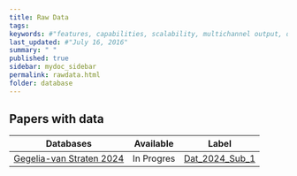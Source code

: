 ```yaml
---
title: Raw Data
tags:
keywords: #"features, capabilities, scalability, multichannel output, dita, hats, comparison, benefits"
last_updated: #"July 16, 2016"
summary: " "
published: true
sidebar: mydoc_sidebar
permalink: rawdata.html
folder: database
---
```



## Papers with data

Databases | Available | Label
--------|-----------|-----------
[Gegelia-van Straten 2024](https://arxiv.org/abs/2408.10183) | In Progres | [Dat_2024_Sub_1 ](/Dat_2024_Sub_1.html)|



<!-- ## Linked Databases

The following features are not available.

Database | Supported | Notes
--------|-----------|-----------
[LMFDB](https://www.lmfdb.org/) | Not started | | -->

<!-- {% include links.html %} -->
